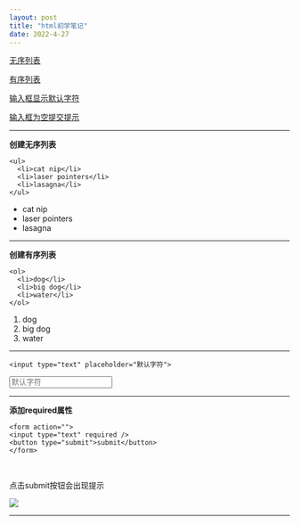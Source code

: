 ```yaml
---
layout: post
title: "html初学笔记"
date: 2022-4-27 
---
```



<a href="#wx-list">无序列表</a>

<a href="#yx-list">有序列表</a>

<a href="#input-default-font">输入框显示默认字符</a>

<a href="#input-null">输入框为空提交提示</a>



---


<div id="wx-list">

**创建无序列表** 
    

```
<ul>
  <li>cat nip</li>
  <li>laser pointers</li>
  <li>lasagna</li>
</ul>
```	

  <ul>
    <li>cat nip</li>
    <li>laser pointers</li>
    <li>lasagna</li>
  </ul>
        
        
</div>

___

<div id="yx-list">

**创建有序列表**

```
<ol>
  <li>dog</li>
  <li>big dog</li>
  <li>water</li>
</ol>
```

  <ol>
    <li>dog</li>
    <li>big dog</li>
    <li>water</li>
  </ol>
  
</div>

---

<div id="input-default-font">

    <input type="text" placeholder="默认字符">
<input type="text" placeholder="默认字符">

</div>

___

<div id="input-null">

**添加required属性**    


    <form action="">
    <input type="text" required />
    <button type="submit">submit</button>
    </form>

<br />

点击submit按钮会出现提示

<img src="https://bayimg.com/c1a54aad2b4c50f025b0f453c17abd85c8adfe6f.jpg" />


</div>

___